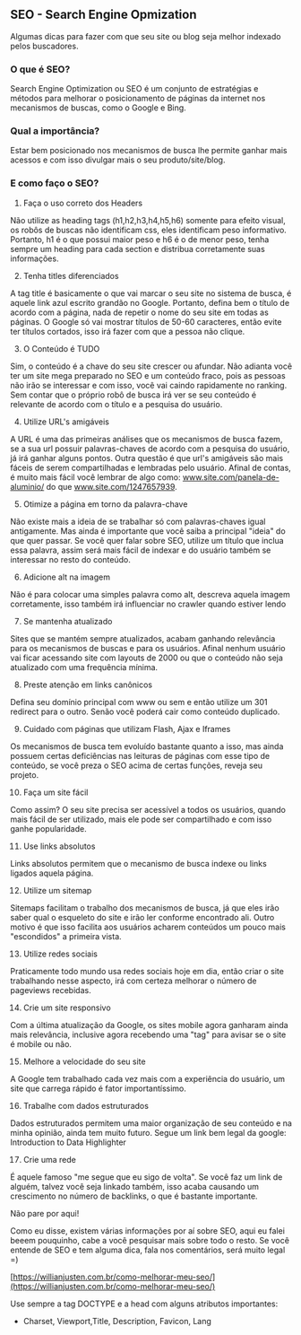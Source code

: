## SEO - Search Engine Opmization

Algumas dicas para fazer com que seu site ou blog seja melhor indexado pelos buscadores.

### O que é SEO?

Search Engine Optimization ou SEO é um conjunto de estratégias e métodos para melhorar o posicionamento de páginas da internet nos mecanismos de buscas, como o Google e Bing.

### Qual a importância?

Estar bem posicionado nos mecanismos de busca lhe permite ganhar mais acessos e com isso divulgar mais o seu produto/site/blog.

### E como faço o SEO?

1) Faça o uso correto dos Headers

Não utilize as heading tags (h1,h2,h3,h4,h5,h6) somente para efeito visual, os robôs de buscas não identificam css, eles identificam peso informativo. Portanto, h1 é o que possui maior peso e h6 é o de menor peso, tenha sempre um heading para cada section e distribua corretamente suas informações.

2) Tenha titles diferenciados

A tag title é basicamente o que vai marcar o seu site no sistema de busca, é aquele link azul escrito grandão no Google. Portanto, defina bem o título de acordo com a página, nada de repetir o nome do seu site em todas as páginas. O Google só vai mostrar títulos de 50-60 caracteres, então evite ter títulos cortados, isso irá fazer com que a pessoa não clique.

3) O Conteúdo é TUDO

Sim, o conteúdo é a chave do seu site crescer ou afundar. Não adianta você ter um site mega preparado no SEO e um conteúdo fraco, pois as pessoas não irão se interessar e com isso, você vai caindo rapidamente no ranking. Sem contar que o próprio robô de busca irá ver se seu conteúdo é relevante de acordo com o título e a pesquisa do usuário.

4) Utilize URL's amigáveis

A URL é uma das primeiras análises que os mecanismos de busca fazem, se a sua url possuir palavras-chaves de acordo com a pesquisa do usuário, já irá ganhar alguns pontos. Outra questão é que url's amigáveis são mais fáceis de serem compartilhadas e lembradas pelo usuário. Afinal de contas, é muito mais fácil você lembrar de algo como: www.site.com/panela-de-aluminio/ do que www.site.com/1247657939.

5) Otimize a página em torno da palavra-chave

Não existe mais a ideia de se trabalhar só com palavras-chaves igual antigamente. Mas ainda é importante que você saiba a principal "ideia" do que quer passar. Se você quer falar sobre SEO, utilize um título que inclua essa palavra, assim será mais fácil de indexar e do usuário também se interessar no resto do conteúdo.

6) Adicione alt na imagem

Não é para colocar uma simples palavra como alt, descreva aquela imagem corretamente, isso também irá influenciar no crawler quando estiver lendo

7) Se mantenha atualizado

Sites que se mantém sempre atualizados, acabam ganhando relevância para os mecanismos de buscas e para os usuários. Afinal nenhum usuário vai ficar acessando site com layouts de 2000 ou que o conteúdo não seja atualizado com uma frequência mínima.

8) Preste atenção em links canônicos

Defina seu domínio principal com www ou sem e então utilize um 301 redirect para o outro. Senão você poderá cair como conteúdo duplicado.

9) Cuidado com páginas que utilizam Flash, Ajax e Iframes

Os mecanismos de busca tem evoluído bastante quanto a isso, mas ainda possuem certas deficiências nas leituras de páginas com esse tipo de conteúdo, se você preza o SEO acima de certas funções, reveja seu projeto.

10) Faça um site fácil

Como assim? O seu site precisa ser acessível a todos os usuários, quando mais fácil de ser utilizado, mais ele pode ser compartilhado e com isso ganhe popularidade.

11) Use links absolutos

Links absolutos permitem que o mecanismo de busca indexe ou links ligados aquela página.

12) Utilize um sitemap

Sitemaps facilitam o trabalho dos mecanismos de busca, já que eles irão saber qual o esqueleto do site e irão ler conforme encontrado ali. Outro motivo é que isso facilita aos usuários acharem conteúdos um pouco mais "escondidos" a primeira vista.

13) Utilize redes sociais

Praticamente todo mundo usa redes sociais hoje em dia, então criar o site trabalhando nesse aspecto, irá com certeza melhorar o número de pageviews recebidas.

14) Crie um site responsivo

Com a última atualização da Google, os sites mobile agora ganharam ainda mais relevância, inclusive agora recebendo uma "tag" para avisar se o site é mobile ou não.

15) Melhore a velocidade do seu site

A Google tem trabalhado cada vez mais com a experiência do usuário, um site que carrega rápido é fator importantíssimo.

16) Trabalhe com dados estruturados

Dados estruturados permitem uma maior organização de seu conteúdo e na minha opinião, ainda tem muito futuro. Segue um link bem legal da google: Introduction to Data Highlighter

17) Crie uma rede

É aquele famoso "me segue que eu sigo de volta". Se você faz um link de alguém, talvez você seja linkado também, isso acaba causando um crescimento no número de backlinks, o que é bastante importante.

Não pare por aqui!

Como eu disse, existem várias informações por aí sobre SEO, aqui eu falei beeem pouquinho, cabe a você pesquisar mais sobre todo o resto. Se você entende de SEO e tem alguma dica, fala nos comentários, será muito legal =)

[https://willianjusten.com.br/como-melhorar-meu-seo/](https://willianjusten.com.br/como-melhorar-meu-seo/)

Use sempre a tag DOCTYPE e a head com alguns atributos importantes: 

- Charset, Viewport,Title, Description, Favicon, Lang


